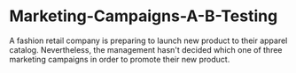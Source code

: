 # Marketing-Campaigns-A-B-Testing
A fashion retail company is preparing to launch new product to their apparel catalog. Nevertheless, the management hasn't decided which one of three marketing campaigns in order to promote their new product.
